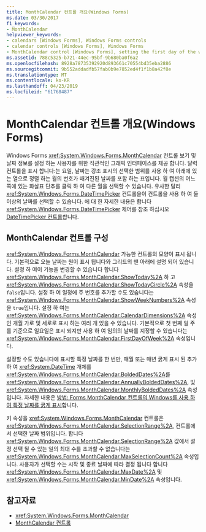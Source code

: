 ```yaml
---
title: MonthCalendar 컨트롤 개요(Windows Forms)
ms.date: 03/30/2017
f1_keywords:
- MonthCalendar
helpviewer_keywords:
- calendars [Windows Forms], Windows Forms controls
- calendar controls [Windows Forms], Windows Forms
- MonthCalendar control [Windows Forms], setting the first day of the week
ms.assetid: 788c5325-b721-44ec-95bf-9b680ba0f6a2
ms.openlocfilehash: 8928a78735392920d893661c70554bd35eba2886
ms.sourcegitcommit: 9b552addadfb57fab0b9e7852ed4f1f1b8a42f8e
ms.translationtype: MT
ms.contentlocale: ko-KR
ms.lasthandoff: 04/23/2019
ms.locfileid: "61768487"
---
```

# <a name="monthcalendar-control-overview-windows-forms"></a>MonthCalendar 컨트롤 개요(Windows Forms)
Windows Forms <xref:System.Windows.Forms.MonthCalendar> 컨트롤 보기 및 날짜 정보를 설정 하는 사용자를 위한 직관적인 그래픽 인터페이스를 제공 합니다. 달력 컨트롤을 표시 합니다:는 요일, 날짜는 강조 표시의 선택한 범위를 사용 하 여 아래에 있는 열으로 정렬 하는 월의 번호가 매겨진된 날짜를 포함 하는 표입니다. 월 캡션의 어느 쪽에 있는 화살표 단추를 클릭 하 여 다른 월을 선택할 수 있습니다. 유사한 달리 <xref:System.Windows.Forms.DateTimePicker> 컨트롤을이 컨트롤을 사용 하 여 둘 이상의 날짜를 선택할 수 있습니다. 에 대 한 자세한 내용은 합니다 <xref:System.Windows.Forms.DateTimePicker> 제어를 참조 하십시오 [DateTimePicker 컨트롤](datetimepicker-control-windows-forms.md)합니다.  
  
## <a name="configuring-the-monthcalendar-control"></a>MonthCalendar 컨트롤 구성  
 <xref:System.Windows.Forms.MonthCalendar> 가능한 컨트롤의 모양이 표시 됩니다. 기본적으로 오늘 날짜는 원이 표시 됩니다와 그리드의 맨 아래에 설명 되어 있습니다. 설정 하 여이 기능을 변경할 수 있습니다 합니다 <xref:System.Windows.Forms.MonthCalendar.ShowToday%2A> 하 고 <xref:System.Windows.Forms.MonthCalendar.ShowTodayCircle%2A> 속성을 `false`입니다. 설정 하 여 일정에 주 번호를 추가할 수도 있습니다는 <xref:System.Windows.Forms.MonthCalendar.ShowWeekNumbers%2A> 속성을 `true`입니다. 설정 하 여는 <xref:System.Windows.Forms.MonthCalendar.CalendarDimensions%2A> 속성인 개월 가로 및 세로로 표시 하는 여러 개 있을 수 있습니다. 기본적으로 첫 번째 일 주를 기준으로 일요일은 표시 되지만 사용 하 여 임의의 날짜를 지정할 수 있습니다는 <xref:System.Windows.Forms.MonthCalendar.FirstDayOfWeek%2A> 속성입니다.  
  
 설정할 수도 있습니다에 표시할 특정 날짜를 한 번만, 매월 또는 매년 굵게 표시 된 추가 하 여 <xref:System.DateTime> 개체를 <xref:System.Windows.Forms.MonthCalendar.BoldedDates%2A>를 <xref:System.Windows.Forms.MonthCalendar.AnnuallyBoldedDates%2A>, 및 <xref:System.Windows.Forms.MonthCalendar.MonthlyBoldedDates%2A> 속성입니다. 자세한 내용은 [방법: Forms MonthCalendar 컨트롤의 Windows를 사용 하 여 특정 날짜를 굵게 표시](display-specific-days-in-bold-with-wf-monthcalendar-control.md)합니다.  
  
 키 속성을 <xref:System.Windows.Forms.MonthCalendar> 컨트롤은 <xref:System.Windows.Forms.MonthCalendar.SelectionRange%2A>, 컨트롤에서 선택한 날짜 범위입니다. 합니다 <xref:System.Windows.Forms.MonthCalendar.SelectionRange%2A> 값에서 설정 선택 될 수 있는 일의 최대 수를 초과할 수 없습니다는 <xref:System.Windows.Forms.MonthCalendar.MaxSelectionCount%2A> 속성입니다. 사용자가 선택할 수는 시작 및 종료 날짜에 따라 결정 됩니다 합니다 <xref:System.Windows.Forms.MonthCalendar.MaxDate%2A> 및 <xref:System.Windows.Forms.MonthCalendar.MinDate%2A> 속성입니다.  
  
## <a name="see-also"></a>참고자료

- <xref:System.Windows.Forms.MonthCalendar>
- [MonthCalendar 컨트롤](monthcalendar-control-windows-forms.md)
